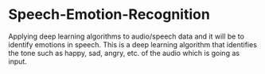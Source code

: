 # Speech-Emotion-Recognition
Applying deep learning algorithms to audio/speech data and it  will be to identify emotions in speech. This is a deep learning algorithm that identifies the tone such as happy, sad, angry, etc. of the audio which is going as input.
